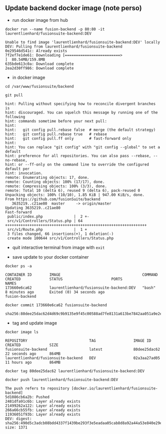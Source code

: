## Update backend docker image (note perso)

* run docker image from hub

```docker run --name fusion-backend -p 80:80 -it laurentlienhard/fusionsuite-backend:DEV```

```text
Unable to find image 'laurentlienhard/fusionsuite-backend:DEV' locally
DEV: Pulling from laurentlienhard/fusionsuite-backend
0e29546d541c: Already exists
7f2ef7e1de61: Downloading [=========================>                         ]  80.54MB/159.8MB
635bde613c0a: Download complete
2ea2d30ff986: Download complete
```

* in docker image 

```cd /var/www/fusionsuite/backend```

```git pull```

```text
hint: Pulling without specifying how to reconcile divergent branches is
hint: discouraged. You can squelch this message by running one of the following
hint: commands sometime before your next pull:
hint:
hint:   git config pull.rebase false  # merge (the default strategy)
hint:   git config pull.rebase true   # rebase
hint:   git config pull.ff only       # fast-forward only
hint:
hint: You can replace "git config" with "git config --global" to set a default
hint: preference for all repositories. You can also pass --rebase, --no-rebase,
hint: or --ff-only on the command line to override the configured default per
hint: invocation.
remote: Enumerating objects: 17, done.
remote: Counting objects: 100% (17/17), done.
remote: Compressing objects: 100% (3/3), done.
remote: Total 10 (delta 6), reused 9 (delta 6), pack-reused 0
Unpacking objects: 100% (10/10), 1.85 KiB | 947.00 KiB/s, done.
From https://github.com/fusionSuite/backend
   3635219..c21ae80  master     -> origin/master
Updating 3635219..c21ae80
Fast-forward
 public/index.php              |  2 +-
 src/v1/Controllers/Status.php | 64 ++++++++++++++++++++++++++++++++++++++++++++++++++++++++++++++++
 src/v1/Route.php              |  1 +
 3 files changed, 66 insertions(+), 1 deletion(-)
 create mode 100644 src/v1/Controllers/Status.php
```

* quit interactive terminal from image with ```exit```

* save update to your docker container

```docker ps -a```

```text
CONTAINER ID        IMAGE                                     COMMAND             CREATED             STATUS                      PORTS               NAMES
173660e6ca62        laurentlienhard/fusionsuite-backend:DEV   "bash"              8 minutes ago       Exited (0) 34 seconds ago                       fusion-backend
```

```docker commit 173660e6ca62 fusionsuite-backend```

``` text
sha256:80dee25dac62d4d69c9b9135e9f45c00588ad7fe8131a613be7842aa051a9e2e
```

* tag and update image

```docker image ls```

```text
REPOSITORY                            TAG                 IMAGE ID            CREATED             SIZE
fusionsuite-backend                   latest              80dee25dac62        22 seconds ago      864MB
laurentlienhard/fusionsuite-backend   DEV                 02a3aa27ad05        11 hours ago        864MB
```

```docker tag 80dee25dac62 laurentlienhard/fusionsuite-backend:DEV```

```docker push laurentlienhard/fusionsuite-backend:DEV```

```text
The push refers to repository [docker.io/laurentlienhard/fusionsuite-backend]
5d1086cb6a2b: Pushed
2481dfa91c6b: Layer already exists
21499262a122: Layer already exists
266a66cb55fb: Layer already exists
11936051f93b: Layer already exists
DEV: digest: sha256:490d5c3adcb08bdd4337f1439be293f3e5eadaa05cab8d8a92a44a53e840e29e size: 1371
```
